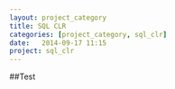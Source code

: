 ```yaml
---
layout: project_category
title: SQL CLR
categories: [project_category, sql_clr]
date:   2014-09-17 11:15
project: sql_clr
---
```

##Test
